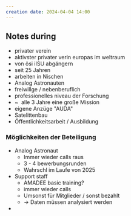```yaml
---
creation date: 2024-04-04 14:00
---
```


## Notes during
- privater verein
- aktivster privater verin europas im weltraum
- von ösi iISU abgängern
- seit 25 Jahren
- arbeiten in Nischen
- Analog Astronauten
- freiwillge / nebenberuflich
- professionelles niveau der Forschung
- ~  alle 3 Jahre eine große Mission
- eigene Anzüge "AUDA"
- Satelittenbau
- Öffentlichkeitsarbeit / Ausbildung


### Möglichkeiten der Beteiligung
- Analog Astronaut
	- Immer wieder calls raus
	- 3 - 4 bewerbungsrunden
	- Wahrschl im Laufe von 2025
- Support staff
	- AMADEE basic training?
	- immer wieder calls
	- Umsonst für Mitglieder / sonst bezahlt
	- -> Daten müssen analysiert werden
- 